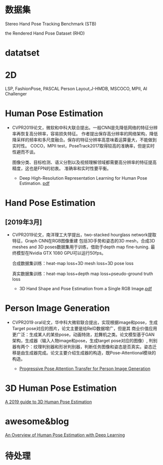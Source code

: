 
# 数据集

Stereo Hand Pose Tracking Benchmark (STB)

the Rendered Hand Pose Dataset (RHD)

# datatset
# 2D
LSP, FashionPose, PASCAL Person Layout,J-HMDB, MSCOCO, MPII, AI Challenger



# Human Pose Estimation


- CVPR2019论文，微软和中科大联合提出。一般CNN是先降低网络的特征分辨率再恢复高分辨率，容易损失特征。
作者提出保存高分辨率的网络架构，降低降采样的频率和多尺度融合。保存的特征分辨率高意味着运算量大，不能做到实时性。
COCO，MPII test，PoseTrack2017取得较高的准确率，但是实时性避而不谈。

    图像分类、目标检测、语义分割以及视频理解领域都需要高分辨率的特征提高精度，这也是FPN的初衷。
    准确率和实时性要平衡。

  - Deep High-Resolution Representation Learning for Human Pose Estimation. [pdf](http://cn.arxiv.org/pdf/1902.09212.pdf)


# Hand Pose Estimation

## [2019年3月]

- CVPR2019论文，南洋理工大学提出，two-stacked hourglass network提取特征，Graph CNN在RGB图像重建
包括3D手势和姿态的3D mesh，合成3D meshes and 3D poses数据集用于训练，借助于depth map fine-tuning.
最终模型在Nvidia GTX 1080 GPU可以运行50fps。

    合成数据集训练：heat-map loss+3D mesh loss+3D pose loss
    
    真实数据集训练：heat-map loss+depth map loss+pseudo-ground truth loss

  - 3D Hand Shape and Pose Estimation from a Single RGB Image.[pdf](https://arxiv.org/pdf/1903.00812.pdf)


# Person Image Generation

- CVPR2019 oral论文，华中科大微软联合提出，实现根据image和pose，生成Target pose对应的图片，论文主要是给ReID数据增广，但是其
商业价值应用更广泛：生成某人的某些pose，动画特效，尬舞机之类。论文模型基于GAN架构，生成器（输入人物image和pose，生成target pose对应的图像）,
判别器有两个：纹理判别器和形状判别器，判断任务图像和姿态是否真实。姿态迁移是由生成器完成。论文主要介绍生成器的构造，既Pose-Attentional模块的构造。

  - [Progressive Pose Attention Transfer for Person Image Generation](https://arxiv.org/pdf/1904.03349.pdf)

# 3D Human Pose Estimation
[A 2019 guide to 3D Human Pose Estimation](https://blog.nanonets.com/human-pose-estimation-3d-guide/)

# awesome&blog

[An Overview of Human Pose Estimation with Deep Learning](https://medium.com/beyondminds/an-overview-of-human-pose-estimation-with-deep-learning-d49eb656739b)



# 待处理

